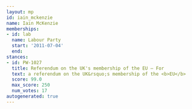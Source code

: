 ```yaml
---
layout: mp
id: iain_mckenzie
name: Iain McKenzie
memberships:
- id: lab
  name: Labour Party
  start: '2011-07-04'
  end: 
stances:
- id: PW-1027
  title: Referendum on the UK's membership of the EU — For
  text: a referendum on the UK&rsquo;s membership of the <b>EU</b>
  score: 99.0
  max_score: 250
  num_votes: 17
autogenerated: true
---
```

